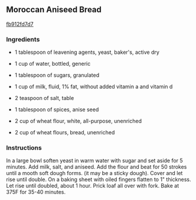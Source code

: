 ## Moroccan Aniseed Bread

[fb912fd7d7](http://www.food.com/recipe/moroccan-aniseed-bread-405586)

### Ingredients

 - 1 tablespoon of leavening agents, yeast, baker's, active dry

 - 1 cup of water, bottled, generic

 - 1 tablespoon of sugars, granulated

 - 1 cup of milk, fluid, 1% fat, without added vitamin a and vitamin d

 - 2 teaspoon of salt, table

 - 1 tablespoon of spices, anise seed

 - 2 cup of wheat flour, white, all-purpose, unenriched

 - 2 cup of wheat flours, bread, unenriched

### Instructions

In a large bowl soften yeast in warm water with sugar and set aside for 5 minutes. Add milk, salt, and aniseed. Add the flour and beat for 50 strokes until a mooth soft dough forms. (it may be a sticky dough). Cover and let rise until double. On a baking sheet with oiled fingers flatten to 1" thickness. Let rise until doubled, about 1 hour. Prick loaf all over with fork. Bake at 375F for 35-40 minutes.
